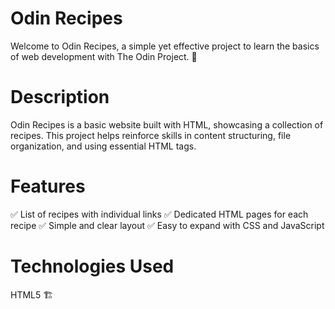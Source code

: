 # Odin Recipes
Welcome to Odin Recipes, a simple yet effective project to learn the basics of web development with The Odin Project. 🚀

# Description
Odin Recipes is a basic website built with HTML, showcasing a collection of recipes. This project helps reinforce skills in content structuring, file organization, and using essential HTML tags.

# Features
✅ List of recipes with individual links
✅ Dedicated HTML pages for each recipe
✅ Simple and clear layout
✅ Easy to expand with CSS and JavaScript

# Technologies Used
HTML5 🏗️